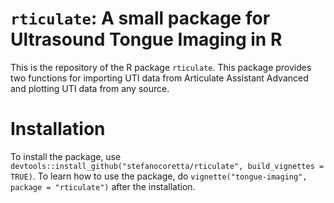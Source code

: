 # `rticulate`: A small package for Ultrasound Tongue Imaging in R

This is the repository of the R package `rticulate`. This package provides two functions for importing UTI data from Articulate Assistant Advanced and plotting UTI data from any source.

# Installation

To install the package, use `devtools::install_github("stefanocoretta/rticulate", build_vignettes = TRUE)`.
To learn how to use the package, do `vignette("tongue-imaging", package = "rticulate")` after the installation.
